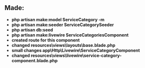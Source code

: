 ## Made:
- **php artisan make:model ServiceCategory -m**   
- **php artisan make:seeder ServiceCategorySeeder**   
- **php artisan db:seed**   
- **php artisan make:livewire ServiceCategoriesComponent**   
- **created route for this component**   
- **changed resources\views\layouts\base.blade.php**
- **small changes app\Http\Livewire\ServiceCategoryComponent**
- **changed resources\views\livewire\service-category-component.blade.php**

